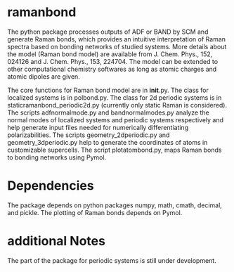 # ramanbond
The python package processes outputs of ADF or BAND by SCM and generate Raman bonds, which provides an intuitive interpretation of Raman spectra based on bonding networks of studied systems. More details about the model (Raman bond model) are available from J. Chem. Phys., 152, 024126 and J. Chem. Phys., 153, 224704. The model can be extended to other computational chemistry softwares as long as atomic charges and atomic dipoles are given.

The core functions for Raman bond model are in __init__.py. The class for localized systems is in polbond.py. The class for 2d periodic systems is in staticramanbond_periodic2d.py (currently only static Raman is considered). The scripts adfnormalmode.py and bandnormalmodes.py analyze the normal modes of localized systems and periodic systems respectively and help generate input files needed for numerically differentiating polarizabilities. The scripts geometry_2dperiodic.py and geometry_3dperiodic.py help to generate the coordinates of atoms in customizable supercells. The script plotatombond.py, maps Raman bonds to bonding networks using Pymol.

# Dependencies
The package depends on python packages numpy, math, cmath, decimal, and pickle. The plotting of Raman bonds depends on Pymol. 

# additional Notes
The part of the package for periodic systems is still under development.

